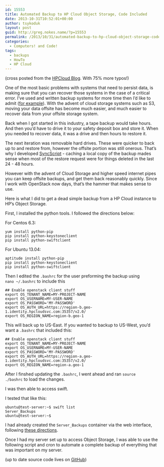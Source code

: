 ```yaml
---
id: 15553
title: Automated Backup to HP Cloud Object Storage, Code Included
date: 2013-10-31T10:52:01+00:00
author: tsykoduk
layout: post
guid: http://greg.nokes.name/?p=15553
permalink: /2013/10/31/automated-backup-to-hp-cloud-object-storage-code-included/
categories:
  - Computers! and Code!
tags:
  - backups
  - HowTo
  - HP Cloud
---
```

(cross posted from the <a href="http://www.hpcloud.com/blog/automated-backup-hp-cloud-object-storage-code-included">HPCloud Blog</a>. With 75% more typos!)

One of the most basic problems with systems that need to persist data, is making sure that you can recover those systems in the case of a critical error. I’ve used and written backup systems for more time then I’d like to admit (<a href="http://greg.nokes.name/2009/01/12/itunes-backups/">for example</a>). With the advent of cloud storage systems such as S3, moving your data offsite has become much easier, and much easier to recover data from your offsite storage system.

Back when I got started in this industry, a tape backup would take hours. And then you’d have to drive it to your safety deposit box and store it. When you needed to recover data, it was a drive and then hours to restore it.

The next iteration was removable hard drives. These were quicker to back up to and restore from, however the offsite portion was still onerous. That’s why I developed <a href="http://greg.nokes.name/2008/04/18/syncscript/">SyncScript</a> - caching a local copy of the backup mades sense when most of the restore request were for things deleted in the last 24 - 48 hours.

However with the advent of Cloud Storage and higher speed internet pipes you can keep offsite backups, and get them back reasonably quickly. Since I work with OpenStack now days, that’s the hammer that makes sense to use.

Here is what I did to get a dead simple backup from a HP Cloud instance to HP’s Object Storage.

<!--more-->

First, I installed the python tools. I followed the directions below:

For Centos 6.3:
<pre><code>yum install python-pip
pip install python-keystoneclient
pip install python-swiftclient
</code></pre>
For Ubuntu 13.04:
<pre><code>aptitude install python-pip
pip install python-keystoneclient
pip install python-swiftclient
</code></pre>
Then I edited the <code>.bashrc</code> for the user preforming the backup using <code>nano ~/.bashrc</code> to include this
<pre><code>## Enable openstack client stuff
export OS_TENANT_NAME=MY-PROJECT-NAME
export OS_USERNAME=MY-USER-NAME
export OS_PASSWORD='MY-PASSWORD'
export OS_AUTH_URL=https://region-b.geo-1.identity.hpcloudsvc.com:35357/v2.0/
export OS_REGION_NAME=region-b.geo-1
</code></pre>
This will back up to US-East. If you wanted to backup to US-West, you’d want a <code>.bashrc</code> that included this:
<pre><code>## Enable openstack client stuff
export OS_TENANT_NAME=MY-PROJECT-NAME
export OS_USERNAME=MY-USER-NAME
export OS_PASSWORD='MY-PASSWORD'
export OS_AUTH_URL=https://region-a.geo-1.identity.hpcloudsvc.com:35357/v2.0/
export OS_REGION_NAME=region-a.geo-1
</code></pre>
After I finshed updating the <code>.bashrc</code>, I went ahead and ran <code>source ./bashrc</code> to load the changes.

I was then able to access swift.

I tested that like this:
<pre><code>ubuntu@test-server:~$ swift list
Server_Backups
ubuntu@test-server:~$
</code></pre>
I had already created the <code>Server_Backups</code> container via the web interface, following <a href="https://community.hpcloud.com/article/uploading-file-your-container-using-management-console">these directions</a>.

Once I had my server set up to access Object Storage, I was able to use the following script and cron to automate a complete backup of everything that was important on my server.

<script src="https://gist.github.com/tsykoduk/eb35a67433d3a01499dd.js"></script>

(up to date source code lives on <a href="https://github.com/tsykoduk/random_tools/blob/master/swift_backup.sh">GitHub</a>)
